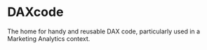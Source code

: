 # DAXcode
The home for handy and reusable DAX code, particularly used in a Marketing Analytics context.
